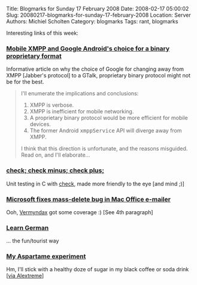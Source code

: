 Title: Blogmarks for Sunday 17 February 2008
Date: 2008-02-17 05:00:02
Slug: 20080217-blogmarks-for-sunday-17-february-2008
Location: Server
Authors: Michiel Scholten
Category: blogmarks
Tags: rant, blogmarks

<p>Interesting links of this week:</p>
<h3><a href="http://www.deepdarc.com/2008/02/14/mobile-xmpp/">Mobile XMPP and Google Android's choice for a binary proprietary format</a></h3>
<p>Informative article on why the choice of Google for changing away from XMPP [Jabber's protocol] to a GTalk, proprietary binary protocol might not be for the best.</p>

<blockquote>
<p>I'll enumerate the implications and conclusions:</p>

<ol>
<li>XMPP is verbose.</li>
<li>XMPP is inefficient for mobile networking.</li>
<li>A proprietary binary protocol would be more efficient for mobile devices.</li>
<li>The former Android <tt>xmppService</tt> API will diverge away from XMPP.</li>
</ol>

<p>I think that this direction is unfortunate, and the reasons misguided. Read on, and I'll elaborate...</p>
</blockquote>
<h3><a href="http://gary-kramlich.livejournal.com/9052.html">check; check minus; check plus;</a></h3>
<p>Unit testing in C with <a href="http://check.sourceforge.net/">check</a>, made more friendly to the eye [and mind ;)]</p>
<h3><a href="http://www.computerworld.com/action/article.do?command=viewArticleBasic">Microsoft fixes mass-delete bug in Mac Office e-mailer</a></h3>
<p>Ooh, <a href="http://galaxycow.com/blogs/vermyndax/">Vermyndax</a> got some coverage :) [See 4th paragraph]</p>
<h3><a href="http://blameitonthevoices.blogspot.com/2008/02/learn-german.html">Learn German</a></h3>
<p>... the fun/tourist way</p>
<h3><a href="http://www.myaspartameexperiment.com/">My Aspartame experiment</a></h3>
<p>Hm, I'll stick with a healthy doze of sugar in my black coffee or soda drink [<a href="http://www.alextreme.org/drupal//?q=node/551">via Alextreme</a>]</p>
